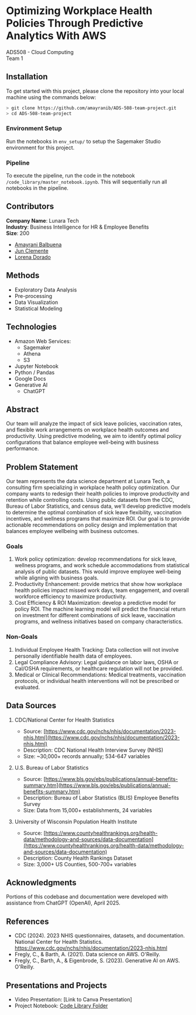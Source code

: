 # Optimizing Workplace Health Policies Through Predictive Analytics With AWS

ADS508 - Cloud Computing  
Team 1

## Installation

To get started with this project, please clone the repository into your local machine using the commands below:

```bash
> git clone https://github.com/amayranib/ADS-508-team-project.git
> cd ADS-508-team-project
```

### Environment Setup

Run the notebooks in `env_setup/` to setup the Sagemaker Studio environment for this project. 

### Pipeline

To execute the pipeline, run the code in the notebook `/code_library/master_notebook.ipynb`. 
This will sequentially run all notebooks in the pipeline. 

## Contributors

**Company Name**: Lunara Tech  
**Industry**: Business Intelligence for HR & Employee Benefits  
**Size**: 200

- [Amayrani Balbuena](https://github.com/amayranib)
- [Jun Clemente](https://github.com/junclemente)
- [Lorena Dorado](https://github.com/renaqd)

## Methods

- Exploratory Data Analysis
- Pre-processing
- Data Visualization
- Statistical Modeling

## Technologies

- Amazon Web Services:
  - Sagemaker
  - Athena
  - S3
- Jupyter Notebook
- Python / Pandas
- Google Docs
- Generative AI
   - ChatGPT

## Abstract

Our team will analyze the impact of sick leave policies, vaccination rates, and flexible work arrangements on workplace health outcomes and productivity. Using predictive modeling, we aim to identify optimal policy configurations that balance employee well-being with business performance.

## Problem Statement

Our team represents the data science department at Lunara Tech, a consulting firm specializing in workplace health policy optimization. Our company wants to redesign their health policies to improve productivity and retention while controlling costs. Using public datasets from the CDC, Bureau of Labor Statistics, and census data, we'll develop predictive models to determine the optimal combination of sick leave flexibility, vaccination incentives, and wellness programs that maximize ROI. Our goal is to provide actionable recommendations on policy design and implementation that balances employee wellbeing with business outcomes.

### Goals

1. Work policy optimization: develop recommendations for sick leave, wellness programs, and work schedule accommodations from statistical analysis of public datasets. This would improve employee well-being while aligning with business goals.
2. Productivity Enhancement: provide metrics that show how workplace health policies impact missed work days, team engagement, and overall workforce efficiency to maximize productivity.
3. Cost Efficiency & ROI Maximization: develop a predictive model for policy ROI. The machine learning model will predict the financial return on investment for different combinations of sick leave, vaccination programs, and wellness initiatives based on company characteristics.

### Non-Goals

1. Individual Employee Health Tracking: Data collection will not involve personally identifiable health data of employees.
2. Legal Compliance Advisory: Legal guidance on labor laws, OSHA or Cal/OSHA requirements, or healthcare regulation will not be provided.
3. Medical or Clinical Recommendations: Medical treatments, vaccination protocols, or individual health interventions will not be prescribed or evaluated.

## Data Sources

1. CDC/National Center for Health Statistics

   - Source: [https://www.cdc.gov/nchs/nhis/documentation/2023-nhis.html](https://www.cdc.gov/nchs/nhis/documentation/2023-nhis.html)
   - Description: CDC National Health Interview Survey (NHIS)
   - Size: ~30,000+ records annually; 534-647 variables

2. U.S. Bureau of Labor Statistics

   - Source: [https://www.bls.gov/ebs/publications/annual-benefits-summary.htm](https://www.bls.gov/ebs/publications/annual-benefits-summary.htm)
   - Description: Bureau of Labor Statistics (BLIS) Employee Benefits Survey
   - Size: Data from 15,000+ establishments, 24 variables

3. University of Wisconsin Population Health Institute
   - Source: [https://www.countyhealthrankings.org/health-data/methodology-and-sources/data-documentation](https://www.countyhealthrankings.org/health-data/methodology-and-sources/data-documentation)
   - Description: County Health Rankings Dataset
   - Size: 3,000+ US Counties, 500-700+ variables

## Acknowledgments

Portions of this codebase and documentation were developed with assistance from ChatGPT (OpenAI), April 2025.

## References

- CDC (2024). 2023 NHIS questionnaires, datasets, and documentation. National Center for Health Statistics. https://www.cdc.gov/nchs/nhis/documentation/2023-nhis.html
- Fregly, C., & Barth, A. (2021). Data science on AWS. O'Reilly.
- Fregly, C., Barth, A., & Eigenbrode, S. (2023). Generative AI on AWS. O'Reilly.

## Presentations and Projects

- Video Presentation: [Link to Canva Presentation]
- Project Notebook: [Code Library Folder](code_library)
